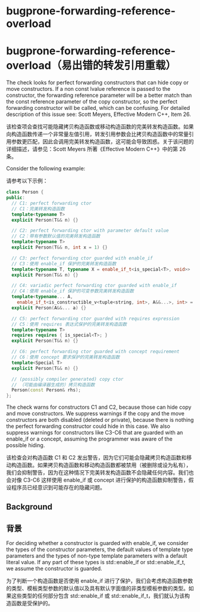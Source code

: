 # bugprone-forwarding-reference-overload

# bugprone-forwarding-reference-overload（易出错的转发引用重载）

The check looks for perfect forwarding constructors that can hide copy or move constructors. If a non const lvalue reference is passed to the constructor, the forwarding reference parameter will be a better match than the const reference parameter of the copy constructor, so the perfect forwarding constructor will be called, which can be confusing. For detailed description of this issue see: Scott Meyers, Effective Modern C++, Item 26.

该检查项会查找可能隐藏拷贝构造函数或移动构造函数的完美转发构造函数。如果向构造函数传递一个非常量左值引用，转发引用参数会比拷贝构造函数中的常量引用参数更匹配，因此会调用完美转发构造函数，这可能会导致困惑。关于该问题的详细描述，请参见：Scott Meyers 所著《Effective Modern C++》中的第 26 条。

Consider the following example:

请参考以下示例：

```c++
class Person {
public:
  // C1: perfect forwarding ctor
  // C1：完美转发构造函数
  template<typename T>
  explicit Person(T&& n) {}

  // C2: perfect forwarding ctor with parameter default value
  // C2：带有参数默认值的完美转发构造函数
  template<typename T>
  explicit Person(T&& n, int x = 1) {}

  // C3: perfect forwarding ctor guarded with enable_if
  // C3：使用 enable_if 保护的完美转发构造函数
  template<typename T, typename X = enable_if_t<is_special<T>, void>>
  explicit Person(T&& n) {}

  // C4: variadic perfect forwarding ctor guarded with enable_if
  // C4：使用 enable_if 保护的可变参数完美转发构造函数
  template<typename... A,
    enable_if_t<is_constructible_v<tuple<string, int>, A&&...>, int> = 0>
  explicit Person(A&&... a) {}

  // C5: perfect forwarding ctor guarded with requires expression
  // C5：使用 requires 表达式保护的完美转发构造函数
  template<typename T>
  requires requires { is_special<T>; }
  explicit Person(T&& n) {}

  // C6: perfect forwarding ctor guarded with concept requirement
  // C6：使用 concept 要求保护的完美转发构造函数
  template<Special T>
  explicit Person(T&& n) {}

  // (possibly compiler generated) copy ctor
  // （可能由编译器生成的）拷贝构造函数
  Person(const Person& rhs);
};
```

The check warns for constructors C1 and C2, because those can hide copy and move constructors. We suppress warnings if the copy and the move constructors are both disabled (deleted or private), because there is nothing the perfect forwarding constructor could hide in this case. We also suppress warnings for constructors like C3-C6 that are guarded with an enable_if or a concept, assuming the programmer was aware of the possible hiding.

该检查会对构造函数 C1 和 C2 发出警告，因为它们可能会隐藏拷贝构造函数和移动构造函数。如果拷贝构造函数和移动构造函数都被禁用（被删除或设为私有），我们会抑制警告，因为在这种情况下完美转发构造函数不会隐藏任何内容。我们也会对像 C3-C6 这样使用 enable_if 或 concept 进行保护的构造函数抑制警告，假设程序员已经意识到可能存在的隐藏问题。

## Background

## 背景

For deciding whether a constructor is guarded with enable_if, we consider the types of the constructor parameters, the default values of template type parameters and the types of non-type template parameters with a default literal value. If any part of these types is std::enable_if or std::enable_if_t, we assume the constructor is guarded.

为了判断一个构造函数是否使用 enable_if 进行了保护，我们会考虑构造函数参数的类型、模板类型参数的默认值以及具有默认字面值的非类型模板参数的类型。如果这些类型的任何部分包含 std::enable_if 或 std::enable_if_t，我们就认为该构造函数是受保护的。
